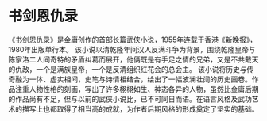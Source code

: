 # 书剑恩仇录

《书剑恩仇录》是金庸创作的首部长篇武侠小说，1955年连载于香港《新晚报》，1980年出版单行本。
该小说以清乾隆年间汉人反满斗争为背景，围绕乾隆皇帝与陈家洛二人间奇特的矛盾纠葛而展开，他俩既是有手足之情的兄弟，又是不共戴天的仇敌，一个是满族皇帝，一个是反清组织红花会的总会主。
该小说将历史与传奇融为一体、虚实相间，史笔与诗情相结合，绘出了一幅波澜壮阔的历史画卷。作品注重人物性格的刻画，写出了许多栩栩如生、神态各异的人物，虽然比金庸后期的作品尚有不足，但与以前的武侠小说比，已不可同日而语。在语言风格及武功艺术的描写上也都取得了相当高的成就，为作者后期风格的形成奠定了坚实的基础。
